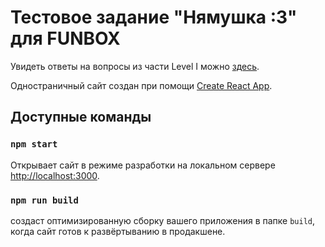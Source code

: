 # Тестовое задание "Нямушка :3" для FUNBOX

Увидеть ответы на вопросы из части Level I можно [здесь](LVL1.md).

Одностраничный сайт создан при помощи [Create React App](https://github.com/facebook/create-react-app).

## Доступные команды

### `npm start`

Открывает сайт в режиме разработки на локальном сервере [http://localhost:3000](http://localhost:3000).

### `npm run build`

создаст оптимизированную сборку вашего приложения в папке `build`, когда сайт готов к развёртыванию в продакшене.
